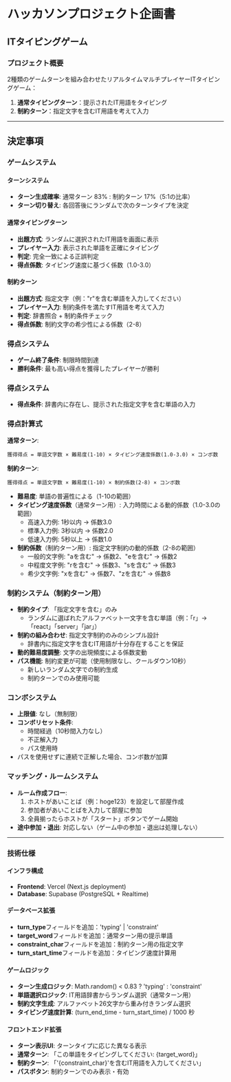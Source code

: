 # ハッカソンプロジェクト企画書
## ITタイピングゲーム

### プロジェクト概要
2種類のゲームターンを組み合わせたリアルタイムマルチプレイヤーITタイピングゲーム：
1. **通常タイピングターン**：提示されたIT用語をタイピング
2. **制約ターン**：指定文字を含むIT用語を考えて入力

---

## 決定事項

### ゲームシステム

#### ターンシステム
- **ターン生成確率**: 通常ターン 83% : 制約ターン 17%（5:1の比率）
- **ターン切り替え**: 各回答後にランダムで次のターンタイプを決定

#### 通常タイピングターン
- **出題方式**: ランダムに選択されたIT用語を画面に表示
- **プレイヤー入力**: 表示された単語を正確にタイピング
- **判定**: 完全一致による正誤判定
- **得点係数**: タイピング速度に基づく係数（1.0-3.0）

#### 制約ターン
- **出題方式**: 指定文字（例："r"を含む単語を入力してください）
- **プレイヤー入力**: 制約条件を満たすIT用語を考えて入力
- **判定**: 辞書照合 + 制約条件チェック
- **得点係数**: 制約文字の希少性による係数（2-8）

### 得点システム
- **ゲーム終了条件**: 制限時間到達
- **勝利条件**: 最も高い得点を獲得したプレイヤーが勝利

### 得点システム
- **得点条件**: 辞書内に存在し、提示された指定文字を含む単語の入力

### 得点計算式
**通常ターン**:
```
獲得得点 = 単語文字数 × 難易度(1-10) × タイピング速度係数(1.0-3.0) × コンボ数
```

**制約ターン**:
```
獲得得点 = 単語文字数 × 難易度(1-10) × 制約係数(2-8) × コンボ数
```

- **難易度**: 単語の普遍性による（1-10の範囲）
- **タイピング速度係数**（通常ターン用）: 入力時間による動的係数（1.0-3.0の範囲）
  - 高速入力例: 1秒以内 → 係数3.0
  - 標準入力例: 3秒以内 → 係数2.0
  - 低速入力例: 5秒以上 → 係数1.0
- **制約係数**（制約ターン用）: 指定文字制約の動的係数（2-8の範囲）
  - 一般的文字例: "aを含む" → 係数2、"eを含む" → 係数2
  - 中程度文字例: "rを含む" → 係数3、"sを含む" → 係数3
  - 希少文字例: "xを含む" → 係数7、"zを含む" → 係数8

### 制約システム（制約ターン用）
- **制約タイプ**: 「指定文字を含む」のみ
  - ランダムに選ばれたアルファベット一文字を含む単語（例：「r」→「react」「server」「jar」）
- **制約の組み合わせ**: 指定文字制約のみのシンプル設計
  - 辞書内に指定文字を含むIT用語が十分存在することを保証
- **動的難易度調整**: 文字の出現頻度による係数変動
- **パス機能**: 制約変更が可能（使用制限なし、クールダウン10秒）
  - 新しいランダム文字での制約生成
  - 制約ターンでのみ使用可能

### コンボシステム
- **上限値**: なし（無制限）
- **コンボリセット条件**:
  - 時間経過（10秒間入力なし）
  - 不正解入力
  - パス使用時
- パスを使用せずに連続で正解した場合、コンボ数が加算

### マッチング・ルームシステム
- **ルーム作成フロー**:
  1. ホストがあいことば（例：hoge123）を設定して部屋作成
  2. 参加者があいことばを入力して部屋に参加
  3. 全員揃ったらホストが「スタート」ボタンでゲーム開始
- **途中参加・退出**: 対応しない（ゲーム中の参加・退出は処理しない）

---

### 技術仕様

#### インフラ構成
- **Frontend**: Vercel (Next.js deployment)
- **Database**: Supabase (PostgreSQL + Realtime)

#### データベース拡張
- **turn_type**フィールドを追加：'typing' | 'constraint'
- **target_word**フィールドを追加：通常ターン用の提示単語
- **constraint_char**フィールドを追加：制約ターン用の指定文字
- **turn_start_time**フィールドを追加：タイピング速度計算用

#### ゲームロジック
- **ターン生成ロジック**: Math.random() < 0.83 ? 'typing' : 'constraint'
- **単語選択ロジック**: IT用語辞書からランダム選択（通常ターン用）
- **制約文字生成**: アルファベット26文字から重み付きランダム選択
- **タイピング速度計算**: (turn_end_time - turn_start_time) / 1000 秒

#### フロントエンド拡張
- **ターン表示UI**: ターンタイプに応じた異なる表示
- **通常ターン**: 「この単語をタイピングしてください: {target_word}」
- **制約ターン**: 「'{constraint_char}'を含むIT用語を入力してください」
- **パスボタン**: 制約ターンでのみ表示・有効

